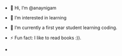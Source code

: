 - 👋 Hi, I’m @anaynigam
- 👀 I’m interested in learning
- 🌱 I’m currently a first year student learning coding.

- ⚡ Fun fact: I like to read books :)).
- 

<!---
anaynigam/anaynigam is a ✨ special ✨ repository because its `README.md` (this file) appears on your GitHub profile.
You can click the Preview link to take a look at your changes.
--->
